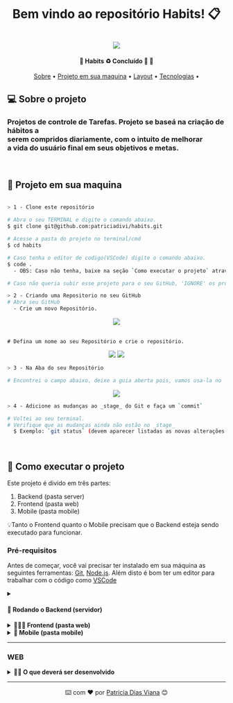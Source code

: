 <div align="center">
<h1 fontsize="80px">Bem vindo ao repositório Habits! 📋</h1>
  </br>
  <img src="https://gist.githubusercontent.com/patriciadivi/003fab0e7834070b1f225aae4645d776/raw/a3dacca628b16eb8207a60bceb3c9e8178c30cf6/habitsCompleted.svg" />
  
  <h4 align="center"> 
	🚧  Habits ♻️ Concluído 🚀 🚧
  </h4>
  <p align="center">
   <a href="#-sobre-o-projeto">Sobre</a> •
   <a href="#-projeto-em-sua-maquina">Projeto em sua maquina</a> •
   <a href="#-layout">Layout</a> •
   <a href="#-tecnologias ">Tecnologias</a> •
  </p>
 
  
 <div align="left">

  ## 💻 Sobre o projeto
  <h3>
    Projetos de controle de Tarefas. Projeto se baseá na criação de hábitos a <br>serem compridos diariamente,
    com o intuito de melhorar<br> a vida do usuário final em seus objetivos e metas.
  </h3>
 
  </br>
  
  ## 🔗 Projeto em sua maquina
  ```Bash

  > 1 - Clone este repositório
    
  # Abra o seu TERMINAL e digite o comando abaixo.
  $ git clone git@github.com:patriciadivi/habits.git

  # Acesse a pasta do projeto no terminal/cmd
  $ cd habits

  # Caso tenha o editor de codigo(VSCode) digite o comando abaixo.
  $ code .
    - OBS: Caso não tenha, baixe na seção `Como executar o projeto` através do índice
  
  # Caso não queria subir esse projeto para o seu GitHub, 'IGNORE' os proximos passos.
  
  > 2 - Criando uma Repositorio no seu GitHub
  # Abra seu GitHub
    - Crie um novo Repositório.

  ```
  
  <div align="center">
    <img src="https://user-images.githubusercontent.com/38478917/188983072-db5702fb-bb5d-4835-9338-d0a0bb981741.png"/>
  </div>
  
  </br>
  
  ```Md
  # Defina um nome ao seu Repositório e crie o repositório.
  ```
  
  <div align="center">
  <img src="https://user-images.githubusercontent.com/38478917/188986397-3f3177d7-9d13-414b-9b2b-089c3719e771.png"/>
  <img src="https://user-images.githubusercontent.com/38478917/188987212-0ba26086-f06e-49a6-aaf9-0c7b1f9ed0c0.png"/>
  </div>
  
  ```bash
  > 3 - Na Aba do seu Repositório
  
  # Encontrei o campo abaixo, deixe a guia aberta pois, vamos usa-la no 'PASSO 5'.
  ```
  
  <div align="center">
    <img src="https://user-images.githubusercontent.com/38478917/188980734-6f857914-9c4a-4597-80f4-e40a55171343.png"/>
  </div>
  
  ```bash
  > 4 - Adicione as mudanças ao _stage_ do Git e faça um `commit`
  
  # Voltei ao seu terminal.
  # Verifique que as mudanças ainda não estão no _stage_
    $ Exemplo: `git status` (devem aparecer listadas as novas alterações em vermelho)
  
  ```
  
  </br>
  
  ## 🚀 Como executar o projeto

  Este projeto é divido em três partes:
  1. Backend (pasta server) 
  2. Frontend (pasta web)
  3. Mobile (pasta mobile)

  💡Tanto o Frontend quanto o Mobile precisam que o Backend esteja sendo executado para funcionar.

  ### Pré-requisitos

  Antes de começar, você vai precisar ter instalado em sua máquina as seguintes ferramentas:
  [Git](https://git-scm.com), [Node.js](https://nodejs.org/en/). 
  Além disto é bom ter um editor para trabalhar com o código como [VSCode](https://code.visualstudio.com/)
  
  
  <details align="left">
    <summary><h4>🎲 Rodando o Backend (servidor)</h4></summary><br />

  ```bash

  # Clone este repositório
  $ git clone git@github.com:tgmarinho/README-ecoleta.git

  # Acesse a pasta do projeto no terminal/cmd
  $ cd README-ecoleta

  # Vá para a pasta server
  $ cd server

  # Instale as dependências
  $ npm install

  # Execute a aplicação em modo de desenvolvimento
  $ npm run dev:server

  # O servidor inciará na porta:3333 - acesse http://localhost:3333 

  ```
    
    
  </details>
  
  <details align="left">
    <summary><strong>👩🏻‍💻 Frontend (pasta web)</strong></summary><br />

    > Instale as dependências [**Caso existam**] com `npm install`
  </details>
  
  <details align="left">
    <summary><strong>📱 Mobile (pasta mobile)</strong></summary><br />

    > Instale as dependências [**Caso existam**] com `npm install`
  </details>

  ---

  ### WEB
  <details>
    <summary><strong>👨‍💻 O que deverá ser desenvolvido</strong></summary><br />
  </details>
 </div>
   
  ---
  ⌨️ com ❤️ por [Patricia Dias Viana](https://github.com/patriciadivi) 😊
</div>
